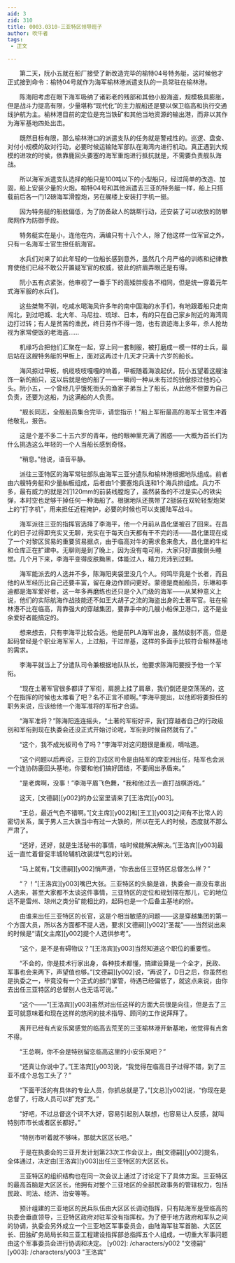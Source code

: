 ```yaml
---
aid: 3
zid: 310
title: 0003.0310-三亚特区领导班子
author: 吹牛者
tags: 
 - 正文

---
```




　　第二天，阮小五就在船厂接受了新改造完毕的榆特04号特务艇，这时候他才正式接到命令：榆特04号就作为海军榆林港派遣支队的一员常驻在榆林港。

　　陈海阳考虑在眼下海军吸纳了诸彩老的残部和其他小股海盗，规模极具膨胀，但是战斗力提高有限，少量堪称“现代化”的主力舰船还是要以保卫临高和执行交通线护航为主。榆林港目前的定位是充当铁矿和其他当地资源的输出港，而非以其作为海军基地四处出击。

　　既然目标有限，那么榆林港口的派遣支队的任务就是警戒性的。巡逻、盘查、对付小规模的敌对行动，必要时候运输陆军部队在海湾内进行机动。真正遇到大规模的进攻的时侯，依靠鹿回头要塞的海军重炮进行抵抗就是，不需要负责舰队海战。

　　所以海军派遣支队选择的船只是100吨以下的小型船只，经过简单的改造、加固，船上安装少量的火炮。榆特04号和其他派遣去三亚的特务艇一样，船上只搭载前后各一门12磅海军滑膛炮，另在艉楼上安装打字机一挺。

　　因为特务艇的船舷偏低，为了防备敌人的跳帮行动，还安装了可以收放的防攀爬网作为防御手段。

　　特务艇实在是小，连他在内，满编只有十八个人，除了他这样一位军官之外，只有一名海军士官生担任航海官。

　　水兵们对来了如此年轻的一位船长感到意外，虽然几个月严格的训练和纪律教育使他们已经不敢公开置疑军官的权威，彼此的挤眉弄眼还是有得。

　　阮小五有点紧张，他审视了一番手下的高矮胖瘦各不相同，但是统一穿着元年式海军服的水兵们。

　　这些桀骜不驯，吃咸水喝海风许多年的南中国海的水手们，有地跟着船只走南闯北，到过吧城、北大年、马尼拉、琉球、日本，有的只在自己家乡附近的海湾周边打过转；有人是贫苦的渔民，终日劳作不得一饱，也有浪迹海上多年，杀人抢劫视为家常便饭的老海盗……

　　机缘巧合把他们汇聚在一起，穿上同一套制服，被打磨成一模一样的士兵，最后站在这艘特务艇的甲板上，面对这再过十几天才只满十六岁的船长。

　　海风掠过甲板，帆缆吱吱嘎嘎的响着，甲板随着海浪起伏。阮小五望着这艘油饰一新的船只，这以后就是他的船了——一瞬间一种从未有过的骄傲掠过他的心头。阮小五，一个曾经几乎饿死街头的渔家子弟当上了船长，从此他不但要为自己负责，还要为这船，为这满船的人负责。

　　“舰长同志，全舰船员集合完毕，请您指示！”船上军衔最高的海军士官生冲着他敬礼，报告。

　　这是个差不多二十五六岁的青年，他的眼神里充满了困惑——大概为首长们为什么挑选这么年轻的一个人当船长感到奇怪。

　　“稍息。”他说，语音平静。

　　派往三亚特区的海军常驻部队由海军三亚分遣队和榆林港根据地队组成。前者由六艘特务艇和少量舢板组成，后者由1个要塞炮兵连和1个海兵排组成。兵力不多，最有威力的就是2们120mm的前装线膛炮了，虽然装备的不过是实心的铁尖弹，本时空也足够干掉任何一种海船了。根据地队还携带了2挺装在双轮轻型炮架上的“打字机”，用来担任近程掩护，必要的时候也可以支援陆军战斗。

　　海军派往三亚的指挥官选择了李海平，他一个月前从昌化堡被召了回来。在昌化的日子过得即充实又无聊，充实在于每天白天都有干不完的活——昌化堡现在成了一个对黎区贸易的重要贸易据点，由于临高对牛的需求愈来愈大，昌化堡的牛栏和仓库正在扩建中。无聊则是到了晚上，因为没有电可用，大家只好直接倒头睡觉。几个月下来，李海平变得皮肤黝黑，体能过人，精力充沛到过剩。

　　海军能派去的人选并不多，陈海阳夹袋里没几个人。何鸣毕竟是个长者，而且他的从军经历比自己还要丰富，留在身边作顾问更好。蒙德是商船船员，乐琳和李迪都是海军爱好者，这一年多再磨练也还只是个入门级的海军——从某种意义上说，他们的实际航海作战技能还不如王大胡子之流的海盗出身的土著军官。驻在榆林港不比在临高，背靠强大的穿越集团，要靠手中的几艘小船保卫港口，这不是业余爱好者能搞定的。

　　想来想去，只有李海平比较合适。他是前PLA海军出身，虽然级别不高，但是起码曾经是个职业海军军人，上过船，干过岸基，这样的多面手比较符合榆林基地的需求。

　　李海平就当上了分遣队司令兼根据地队队长，他要求陈海阳要授予他一个军衔。

　　“现在土著军官很多都评了军衔，肩膀上挂了肩章，我们倒还是空荡荡的，这个在指挥的时候也太难看了吧？名不正言不顺啊。”李海平提出，以他即将要担任的职务来说，应该给他一个海军准将的军衔才合适。

　　“海军准将？”陈海阳连连摇头，“土著的军衔好评，我们穿越者自己的行政级别和军衔到现在执委会还没正式开始讨论呢，军衔到时候自然就有了。”

　　“这个，我不成光板司令了吗？”李海平对这问题很是重视，嘀咕道。

　　“这个问题以后再说，三亚的卫戍区司令是由陆军的席亚洲出任，陆军也会派一个连协防鹿回头基地，你要和他们搞好团结，不要闹出矛盾来。”

　　“是老席啊，没事！”李海平眉飞色舞，“我和他过去一直打战棋游戏。”

　　这天，[文德嗣][y002]的办公室里请来了[王洛宾][y003]。

　　“王总，最近气色不错啊。”[文主席][y002]和[王工][y003]之间有不比常人的密切关系，属于男人三大铁当中有过一大铁的，所以在无人的时候，态度就不那么严肃了。

　　“还好，还好，就是生活秘书的事情，啥时候能解决解决。”[王洛宾][y003]最近一直忙着督促丰城轮辅机改装煤气包的计划。

　　“马上就有。”[文德嗣][y002]悄声道，“你去出任三亚特区总督怎么样？”

　　“？！”[王洛宾][y003]嘴巴大张。三亚特区的头脑是谁，执委会一直没有拿出人选来，甚至大家都不太谈这件事情，三亚特区的定位和规划摆在那儿，它的地位远不是雷州、琼州之类分矿能相比的，起码也是一个后备主基地的份。

　　由谁来出任三亚特区的长官，这是个相当敏感的问题——这是穿越集团的第一个方面大员，所以各方面都不提人选，要求[文德嗣][y002]“圣裁”——当然说出来的时候是“请[文主席][y002]提个人选供参考”。

　　“这个，是不是有碍物议？”[王洛宾][y003]当然知道这个职位的重要性。

　　“不会的，你是技术行家出身，各种技术都懂，搞建设算是一个全才，民政、军事也会来两下，声望值也够。”[文德嗣][y002]说，“再说了，D日之后，你虽然也是执委之一，毕竟没有一个正式的部门掌管，待遇已经偏低了，就这点来说，由你去出任三亚特区的总督别人也无话可说。”

　　“这个——”[王洛宾][y003]虽然对出任这样的方面大员很是向往，但是去了三亚可就意味着和现在这样的悠闲的技术指导、顾问的工作说拜拜了。

　　离开已经有点安乐窝感觉的临高去荒芜的三亚榆林港开新基地，他觉得有点舍不得。

　　“王总啊，你不会是特别留恋临高这里的小安乐窝吧？”

　　“还真让你说中了。”[王洛宾][y003]说，“我觉得在临高日子过得不错，到了三亚不成个总包工头了？”

　　“下面干活的有具体的专业人员，你抓总就是了。”[文总][y002]说，“你现在是总督了，行政人员可以扩充扩充。”

　　“好吧，不过总督这个词不大好，容易引起别人联想，也容易让人反感，就叫特别市市长或者区长都好。”

　　“特别市听着就不够味，那就大区区长吧。”

　　于是在执委会的三亚开发计划第23次工作会议上，由[文德嗣][y002]提名，全体通过，决定由[王洛宾][y003]出任三亚特区的大区区长。

　　三亚特区的组织结构也在同一次会议上通过了讨论定下了具体方案。三亚特区的最高首脑是大区区长，他拥有对整个三亚地区的全部民政事务的管辖权力，包括民政、司法、经济、治安等等。

　　预计组建的三亚地区的民兵队伍由大区区长调动指挥，只有陆海军是受临高的执委会垂直领导，三亚特区政府对驻军没有指挥权。为了便于地方政府和军队之间的协调，执委会另外成立一个三亚地区军事委员会，由陆海军驻军首脑、大区区长、田独矿务局局长和三亚工程建设指挥部总指挥五个人组成，一切重大军事问题由这个军事委员会进行协调和决定。
[y002]: /characters/y002 "文德嗣"
[y003]: /characters/y003 "王洛宾"


